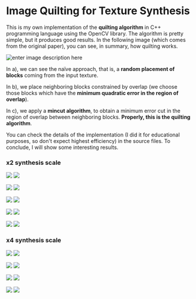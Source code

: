 # Image Quilting for Texture Synthesis

This is my own implementation of the **quilting algorithm** in C++ programming language using the OpenCV library.  The algorithm is pretty simple, but it produces good results. In the following image (which comes from the original paper), you can see, in summary, how quilting works.

![enter image description here](https://lh3.googleusercontent.com/proxy/PvirojwkVAMb8uVbkWS9ce66kx5pyAlTBqmEPvNFz5QXCuzMqsslkNC2vnxXl7AZ5egnDzIinMFPv4prj-H6vHOWmvG5qr7rWbMg4q21QUwYMucNlqC1FYkJWgJS9Cw8keQLLRAvFFTfRpMjVZM7ADzmIxqNzmMqjreGQh2Ls1TLSw)

In a), we can see the naïve approach, that is, a **random placement of blocks** coming from the input texture.

 In b), we place neighboring blocks constrained by overlap (we choose those blocks which have the **minimum quadratic error in the region of overlap**).

 In c), we apply a **mincut algorithm**, to obtain a minimum error cut in the region of overlap between neighboring blocks. **Properly, this is the quilting algorithm**.

You can check the details of the implementation (I did it for educational purposes, so don't expect highest efficiency) in the source files. To conclude, I will show some interesting results.

### x2 synthesis scale

![](https://github.com/MichaelisTrofficus/quilting/blob/master/input/im2.png)  ![](https://github.com/MichaelisTrofficus/quilting/blob/master/output/im2.jpg)

![](https://github.com/MichaelisTrofficus/quilting/blob/master/input/im3.png)  ![](https://github.com/MichaelisTrofficus/quilting/blob/master/output/im3.jpg)

![](https://github.com/MichaelisTrofficus/quilting/blob/master/input/im4.png)  ![](https://github.com/MichaelisTrofficus/quilting/blob/master/output/im4.jpg)

![](https://github.com/MichaelisTrofficus/quilting/blob/master/input/im5.png)  ![](https://github.com/MichaelisTrofficus/quilting/blob/master/output/im5.jpg)

![](https://github.com/MichaelisTrofficus/quilting/blob/master/input/im6.png)  ![](https://github.com/MichaelisTrofficus/quilting/blob/master/output/im6.jpg)


### x4 synthesis scale

![](https://github.com/MichaelisTrofficus/quilting/blob/master/input/im7.png)  ![](https://github.com/MichaelisTrofficus/quilting/blob/master/output/im7.jpg)

![](https://github.com/MichaelisTrofficus/quilting/blob/master/input/im8.png)  ![](https://github.com/MichaelisTrofficus/quilting/blob/master/output/im8.jpg)

![](https://github.com/MichaelisTrofficus/quilting/blob/master/input/im9.png)  ![](https://github.com/MichaelisTrofficus/quilting/blob/master/output/im9.jpg)

![](https://github.com/MichaelisTrofficus/quilting/blob/master/input/im10.png)  ![](https://github.com/MichaelisTrofficus/quilting/blob/master/output/im10.jpg)


